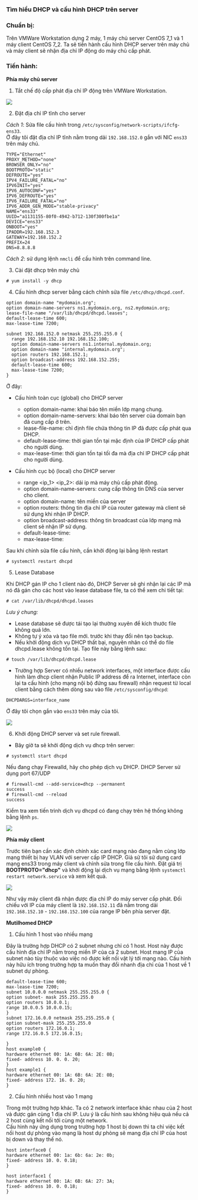 ### Tìm hiểu DHCP và cấu hình DHCP trên server  

### Chuẩn bị:  
Trên VMWare Workstation dựng 2 máy, 1 máy chủ server CentOS 7_1 và 1 máy client CentOS 7_2. Ta sẽ tiến hành cấu hình DHCP server trên máy chủ và máy client sẽ nhận địa chỉ IP động do máy chủ cấp phát.  

### Tiến hành:  

**Phía máy chủ server**  

1. Tắt chế độ cấp phát địa chỉ IP động trên VMWare Workstation. 

<img src="https://i.imgur.com/VZVn0ox.png">

2. Đặt địa chỉ IP tĩnh cho server   

*Cách 1*: Sửa file cấu hình trong `/etc/sysconfig/network-scripts/ifcfg-ens33`.   
Ở đây tôi đặt địa chỉ IP tĩnh nằm trong dải `192.168.152.0` gắn với NIC `ens33` trên máy chủ.   

```
TYPE="Ethernet"
PROXY_METHOD="none"
BROWSER_ONLY="no"
BOOTPROTO="static"
DEFROUTE="yes"
IPV4_FAILURE_FATAL="no"
IPV6INIT="yes"
IPV6_AUTOCONF="yes"
IPV6_DEFROUTE="yes"
IPV6_FAILURE_FATAL="no"
IPV6_ADDR_GEN_MODE="stable-privacy"
NAME="ens33"
UUID="a1131155-80f0-4942-b712-130f300fbe1a"
DEVICE="ens33"
ONBOOT="yes"
IPADDR=192.168.152.3
GATEWAY=192.168.152.2
PREFIX=24
DNS=8.8.8.8
```  
*Cách 2*: sử dụng lệnh `nmcli` để cấu hình trên command line. 

3. Cài đặt dhcp trên máy chủ  

```
# yum install -y dhcp
```  
4. Cấu hình dhcp server bằng cách chỉnh sửa file `/etc/dhcp/dhcpd.conf`.  

```
option domain-name "mydomain.org";
option domain-name-servers ns1.mydomain.org, ns2.mydomain.org;
lease-file-name "/var/lib/dhcpd/dhcpd.leases";
default-lease-time 600;
max-lease-time 7200;

subnet 192.168.152.0 netmask 255.255.255.0 {
  range 192.168.152.10 192.168.152.100;
  option domain-name-servers ns1.internal.mydomain.org;
  option domain-name "internal.mydomain.org";
  option routers 192.168.152.1;
  option broadcast-address 192.168.152.255;
  default-lease-time 600;
  max-lease-time 7200;
}

```
Ở đây: 
- Cấu hình toàn cục (global) cho DHCP server
    - option domain-name: khai báo tên miền lớp mạng chung.
    - option domain-name-servers: khai báo tên server của domain bạn đã cung cấp ở trên.
    - lease-file-name: chỉ định file chứa thông tin IP đã được cấp phát qua DHCP.
    - default-lease-time: thời gian tồn tại mặc định của IP DHCP cấp phát cho người dùng.
    - max-lease-time: thời gian tồn tại tối đa mà địa chỉ IP DHCP cấp phát cho người dùng. 

- Cấu hình cục bộ (local) cho DHCP server  
    - range <ip_1> <ip_2>: dải ip mà máy chủ cấp phát động.  
    - option domain-name-servers: cung cấp thông tin DNS của server cho client.
    - option domain-name: tên miền của server
    - option routers: thông tin địa chỉ IP của router gateway mà client sẽ sử dụng khi nhận IP DHCP. 
    - option broadcast-address: thông tin broadcast của lớp mạng mà client sẽ nhận IP sử dụng.
    - default-lease-time:  
    - max-lease-time:  

Sau khi chỉnh sửa file cấu hình, cần khởi động lại bằng lệnh restart  
```
# systemctl restart dhcpd
```  
5. Lease Database  

Khi DHCP gán IP cho 1 client nào đó, DHCP Server sẽ ghi nhận lại các IP mà nó đã gán cho các host vào lease database file, ta có thể xem chi tiết tại:
```
# cat /var/lib/dhcpd/dhcpd.leases
```
*Lưu ý chung:*  
- Lease database sẽ được tái tạo lại thường xuyên để kích thước file không quá lớn.  
- Không tự ý xóa và tạo file mới. trước khi thay đổi nên tạo backup. 
- Nếu khởi động dịch vụ DHCP thất bại, nguyên nhân có thể do file dhcpd.lease không tồn tại. Tạo file này bằng lệnh sau:  
```
# touch /var/lib/dhcpd/dhcpd.lease
```  
- Trường hợp Server có nhiều network interfaces, một interface được cấu hình làm dhcp client nhận Public IP address để ra Internet, interface còn lại ta cấu hình (cho mạng nội bộ đứng sau firewall) nhận request từ local client bằng cách thêm dòng sau vào file `/etc/sysconfig/dhcpd`:
```
DHCPDARGS=interface_name
```
Ở đây tôi chọn gắn vào `ens33` trên máy của tôi. 

<img src="https://i.imgur.com/xCS3MkW.png">

6.  Khởi động DHCP server và set rule firewall.  

- Bây giờ ta sẽ khởi động dịch vụ dhcp trên server:  
```
# systemctl start dhcpd
```  
Nếu đang chạy Firewalld, hãy cho phép dịch vụ DHCP. DHCP Server sử dụng port 67/UDP
```
# firewall-cmd --add-service=dhcp --permanent 
success
# firewall-cmd --reload 
success
```

Kiểm tra xem tiến trình dịch vụ dhcpd có đang chạy trên hệ thống không bằng lệnh `ps`. 

<img src="https://i.imgur.com/0Ws7rrh.png">

**Phía máy client**  

Trước tiên bạn cần xác định chính xác card mạng nào đang nằm cùng lớp mạng thiết bị hay VLAN với server cấp IP DHCP. Giả sử tôi sử dụng card mạng ens33 trong máy client và chỉnh sửa trong file cấu hình. Đặt giá trị **BOOTPROTO="dhcp"** và khởi động lại dịch vụ mạng bằng lệnh `systemctl restart network.service` và xem kết quả. 

<img src="https://i.imgur.com/fPcCzJt.png">

Như vậy máy client đã nhận được địa chỉ IP do máy server cấp phát. Đối chiếu với IP của máy client là `192.168.152.11` đã nằm trong dải `192.168.152.10` - `192.168.152.100` của range IP bên phía server đặt.

**Mutilhomed DHCP**   
1. Cấu hình 1 host vào nhiều mạng 

Đây là trường hợp DHCP có 2 subnet nhưng chỉ có 1 host. Host này được cấu hình địa chỉ IP nằm trong miền IP của cả 2 subnet. Host mang IP của subnet nào tùy thuộc vào việc nó được kết nối vật lý tới mạng nào. Cấu hình này hữu ích trong trường hợp ta muốn thay đổi nhanh địa chỉ của 1 host về 1 subnet dự phòng. 

```
default-lease-time 600;
max-lease-time 7200;
subnet 10.0.0.0 netmask 255.255.255.0 { 
option subnet- mask 255.255.255.0
option routers 10.0.0.1;
range 10.0.0.5 10.0.0.15;
}
subnet 172.16.0.0 netmask 255.255.255.0 {
option subnet-mask 255.255.255.0
option routers 172.16.0.1;
range 172.16.0.5 172.16.0.15;

}
host example0 {
hardware ethernet 00: 1A: 6B: 6A: 2E: 0B;
fixed- address 10. 0. 0. 20;
}
host example1 {
hardware ethernet 00: 1A: 6B: 6A: 2E: 0B;
fixed- address 172. 16. 0. 20;
}
```
2. Cấu hình nhiều host vào 1 mạng  

Trong một trường hợp khác. Ta có 2 network interface khác nhau của 2 host và được gán cùng 1 địa chỉ IP. Lưu ý là cấu hình sau không hiệu quả nếu cả 2 host cùng kết nối tới cùng một network.  
Cấu hình này ứng dụng trong trường hợp 1 host bị down thì ta chỉ việc kết nối host dự phòng vào mạng là host dự phòng sẽ mang địa chỉ IP của host bị down và thay thế nó.

```
host interface0 {
hardware ethernet 00: 1a: 6b: 6a: 2e: 0b;
fixed- address 10. 0. 0.18;
}

host interface1 {
hardware ethernet 00: 1A: 6B: 6A: 27: 3A;
fixed- address 10. 0. 0.18;
}
```